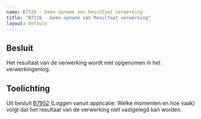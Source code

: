 ```yaml
---
name: B7726 - Geen opname van Resultaat verwerking
title: "B7726 - Geen opname van Resultaat verwerking"
layout: default
---
```

## Besluit
Het resultaat van de verwerking wordt niet opgenomen in het verwerkingenlog.

## Toelichting
Uit besluit [B7952](./7952.md) (Loggen vanuit applicatie: Welke momenten en hoe vaak) volgt dat het resultaat van de verwerking niet vastgelegd kan worden.
